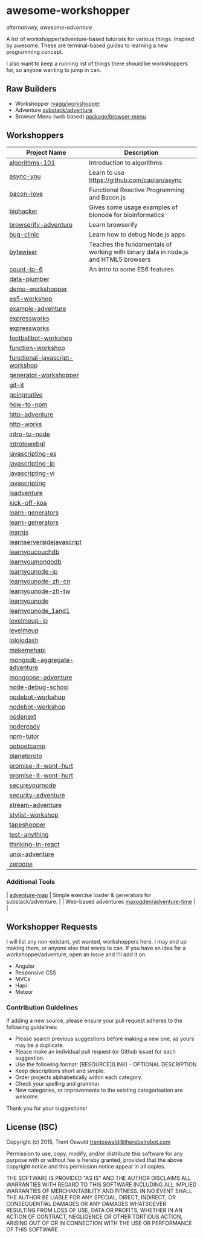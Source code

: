 # awesome-workshopper
*alternatively, awesome-adventure*

A list of workshopper/adventure-based tutorials for various things. Inspired by awesome. These are terminal-based guides to learning a new programming concept.

I also want to keep a running list of things there *should* be workshoppers for, so anyone wanting to jump in can.

## Raw Builders
- Workshopper [rvagg/workshopper](https://github.com/rvagg/workshopper)
- Adventure [substack/adventure](https://github.com/substack/adventure)
- Browser Menu (web based) [package/browser-menu](https://www.npmjs.com/package/browser-menu)

## Workshoppers
| Project Name  | Description |
| ------------- | ------------- |
| [algorithms-101](https://github.com/linclark/algorithms-101) | Introduction to algorithms |
| [async-you](https://github.com/bulkan/async-you) | Learn to use https://github.com/caolan/async |
| [bacon-love](https://github.com/mikaelbr/bacon-love) | Functional Reactive Programming and Bacon.js |
| [biohacker](https://github.com/bionode/biohacker) | Gives some usage examples of bionode for bioinformatics |
| [browserify-adventure](https://github.com/substack/browserify-adventure) | Learn browserify |
| [bug-clinic](https://github.com/othiym23/bug-clinic) | Learn how to debug Node.js apps |
| [bytewiser](https://github.com/maxogden/bytewiser) | Teaches the fundamentals of working with binary data in node.js and HTML5 browsers |
| [count-to-6](https://github.com/domenic/count-to-6) | An intro to some ES6 features |
| [data-plumber](https://github.com/maxogden/data-plumber) | |
| [demo-workshopper](https://github.com/linclark/demo-workshopper) | |
| [es5-workshop](https://github.com/timoxley/es5-workshop) | |
| [example-adventure](https://github.com/substack/example-adventure) | |
| [expressworks](https://github.com/azat-co/expressworks) | |
| [expressworks](https://github.com/azat/expressworks) | |
| [footballbot-workshop](https://github.com/alanshaw/footballbot-workshop) | |
| [function-workshop](https://github.com/kiddkai/function-workshop) | |
| [functional-javascript-workshop](https://github.com/timoxley/functional-javascript-workshop) | |
| [generator-workshopper](https://github.com/mindcookin/generator-workshopper) | |
| [git-it](https://github.com/jlord/git-it) | |
| [goingnative](https://github.com/rvagg/goingnative) | |
| [how-to-npm](https://github.com/isaacs/how-to-npm) | |
| [http-adventure](https://github.com/yoshuawuyts/http-adventure) | |
| [http-works](https://github.com/Raynos/http-works) | |
| [intro-to-node](https://github.com/sherodtaylor/intro-to-node) | |
| [introtowebgl](https://github.com/alexmackey/introtowebgl) | |
| [javascripting-es](https://github.com/a0viedo/javascripting-es) | |
| [javascripting-jp](https://github.com/ledsun/javascripting-jp) | |
| [javascripting-vi](https://github.com/chris_mask/javascripting-vi) | |
| [javascripting](https://github.com/sethvincent/javascripting) | |
| [jsadventure](https://github.com/mk30/jsadventure) | |
| [kick-off-koa](https://github.com/dead_horse/kick-off-koa) | |
| [learn-generators](https://github.com/is_ruslan/learn-generators) | |
| [learn-generators](https://github.com/isRuslan/learn-generators) | |
| [learnjs](https://github.com/mikeal/learnjs) | |
| [learnserversidejavascript](https://github.com/jalalhejazi/learnserversidejavascript) | |
| [learnyoucouchdb](https://github.com/robertkowalski/learnyoucouchdb) | |
| [learnyoumongodb](https://github.com/braz/learnyoumongodb) | |
| [learnyounode-jp](https://github.com/leichtgewicht/learnyounode-jp) | |
| [learnyounode-zh-cn](https://github.com/lisposter/learnyounode-zh-cn) | |
| [learnyounode-zh-tw](https://github.com/fredchien/learnyounode-zh-tw) | |
| [learnyounode](https://github.com/rvagg/learnyounode) | |
| [learnyounode_1and1](https://github.com/haimich/learnyounode_1and1) | |
| [levelmeup-jp](https://github.com/maxogden/levelmeup-jp) | |
| [levelmeup](https://github.com/rvagg/levelmeup) | |
| [lololodash](https://github.com/mdunisch/lololodash) | |
| [makemehapi](https://github.com/nvcexploder/makemehapi) | |
| [mongodb-aggregate-adventure](https://github.com/braz/mongodb-aggregate-adventure) | |
| [mongoose-adventure](https://github.com/fractal/mongoose-adventure) | |
| [node-debug-school](https://github.com/jgilli/node-debug-school) | |
| [nodebot-workshop](https://github.com/olizilla/nodebot-workshop) | |
| [nodebot-workshop](https://github.com/tableflip/nodebot-workshop) | |
| [nodenext](https://github.com/wyatt/nodenext) | |
| [nodeready](https://github.com/dshaw/nodeready) | |
| [npm-tutor](https://github.com/timoxley/npm-tutor) | |
| [oobootcamp](https://github.com/winsonwq/oobootcamp) | |
| [planetproto](https://github.com/sporto/planetproto) | |
| [promise-it-wont-hurt](https://github.com/skane/promise-it-wont-hurt) | |
| [promise-it-wont-hurt](https://github.com/stevekane/promise-it-wont-hurt) | |
| [secureyournode](https://github.com/someoneweird/secureyournode) | |
| [security-adventure](https://github.com/toolness/security-adventure) | |
| [stream-adventure](https://github.com/substack/stream-adventure) | |
| [stylist-workshop](https://github.com/alanshaw/stylist-workshop) | |
| [tapeshopper](https://github.com/tomgco/tapeshopper) | |
| [test-anything](https://github.com/finnpauls/test-anything) | |
| [thinking-in-react](https://github.com/asbjornenge/thinking-in-react) | |
| [unix-adventure](https://github.com/substack/unix-adventure) | |
| [zeroone](https://github.com/gxcsoccer/zeroone) | |

### Additional Tools
| [adventure-map](https://github.com/timoxley/adventure-map) | Simple exercise loader & generators for substack/adventure. |
| Web-based adventures [maxogden/adventure-time](https://github.com/maxogden/adventure-time) | |

## Workshopper Requests
I will list any non-existant, yet wanted, workshoppers here. I may end up making them, or anyone else that wants to can. If you have an idea for a workshopper/adventure, open an issue and I'll add it on.

- Angular
- Responsive CSS
- MVCs
- Hapi
- Meteor

### Contribution Guidelines
If adding a new source, please ensure your pull request adheres to the following guidelines:

* Please search previous suggestions before making a new one, as yours may be a duplicate.
* Please make an individual pull request (or Github issue) for each suggestion.
* Use the following format: \[RESOURCE\]\(LINK\) - OPTIONAL DESCRIPTION
* Keep descriptions short and simple.
* Order projects alphabetically within each category.
* Check your spelling and grammar.
* New categories, or improvements to the existing categorisation are welcome.

Thank you for your suggestions!

## License (ISC)

Copyright (c) 2015, Trent Oswald <trentoswald@therebelrobot.com>

Permission to use, copy, modify, and/or distribute this software for any purpose with or without fee is hereby granted, provided that the above copyright notice and this permission notice appear in all copies.

THE SOFTWARE IS PROVIDED "AS IS" AND THE AUTHOR DISCLAIMS ALL WARRANTIES WITH REGARD TO THIS SOFTWARE INCLUDING ALL IMPLIED WARRANTIES OF MERCHANTABILITY AND FITNESS. IN NO EVENT SHALL THE AUTHOR BE LIABLE FOR ANY SPECIAL, DIRECT, INDIRECT, OR CONSEQUENTIAL DAMAGES OR ANY DAMAGES WHATSOEVER RESULTING FROM LOSS OF USE, DATA OR PROFITS, WHETHER IN AN ACTION OF CONTRACT, NEGLIGENCE OR OTHER TORTIOUS ACTION, ARISING OUT OF OR IN CONNECTION WITH THE USE OR PERFORMANCE OF THIS SOFTWARE.
